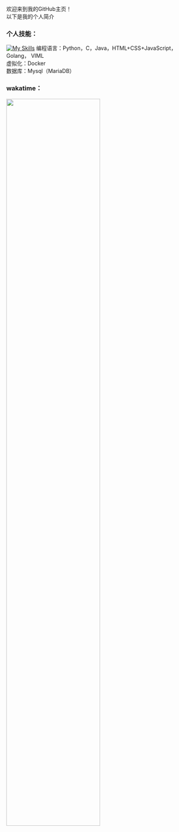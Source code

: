欢迎来到我的GitHub主页！  
以下是我的个人简介

### 个人技能：
[![My Skills](https://skillicons.dev/icons?i=js,html,css,wasm)](https://skillicons.dev)
编程语言：Python，C，Java，HTML+CSS+JavaScript，Golang， VIML  
虚拟化：Docker  
数据库：Mysql（MariaDB）

### wakatime：  
<img src="https://wakatime.com/share/@LeoChoi/ac6b47fe-05cf-4419-bf7a-bd271ef779a5.svg" width="70%">
